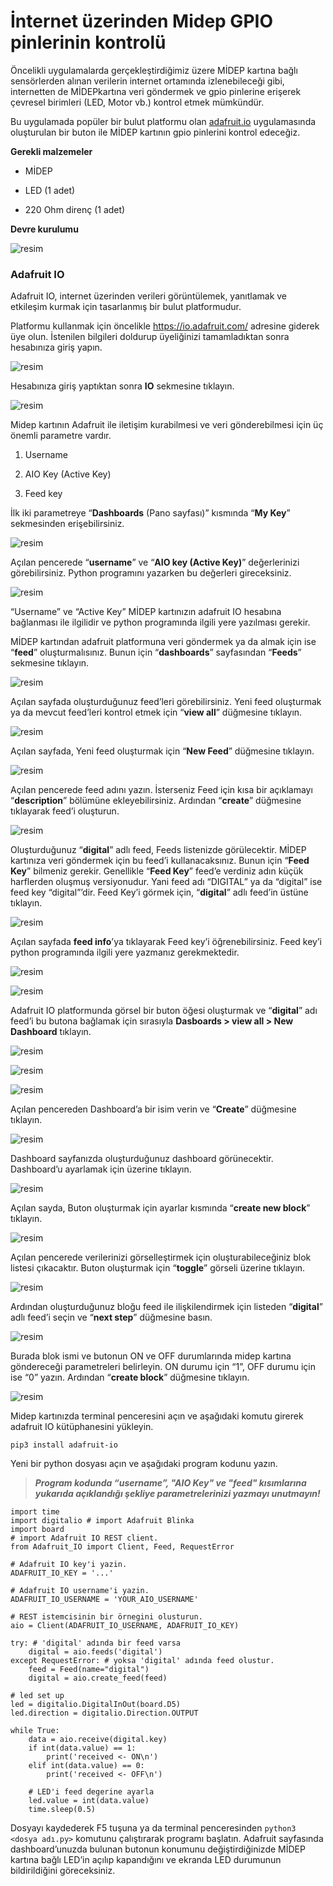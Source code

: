 # İnternet üzerinden Midep GPIO pinlerinin kontrolü

Öncelikli uygulamalarda gerçekleştirdiğimiz üzere MİDEP kartına bağlı sensörlerden alınan verilerin internet ortamında izlenebileceği gibi, internetten de MİDEPkartına veri göndermek ve gpio pinlerine erişerek çevresel birimleri (LED, Motor vb.) kontrol etmek mümkündür.

Bu uygulamada popüler bir bulut platformu olan [adafruit.io](https://io.adafruit.com) uygulamasında oluşturulan bir buton ile MİDEP kartının gpio pinlerini kontrol edeceğiz.

**Gerekli malzemeler**

* MİDEP

* LED (1 adet)

* 220 Ohm direnç (1 adet)

**Devre kurulumu**

![resim](https://user-images.githubusercontent.com/44734477/183297777-fd1ae57c-0f3b-4152-9313-ab04894cf204.png)

### Adafruit IO

Adafruit IO, internet üzerinden verileri görüntülemek, yanıtlamak ve etkileşim kurmak için tasarlanmış bir bulut platformudur.

Platformu kullanmak için öncelikle https://io.adafruit.com/ adresine giderek üye olun. İstenilen bilgileri doldurup üyeliğinizi tamamladıktan sonra hesabınıza giriş yapın.

![resim](https://user-images.githubusercontent.com/44734477/183297788-606838b3-e7d4-455d-9340-378f2f762da2.png)

Hesabınıza giriş yaptıktan sonra **IO** sekmesine tıklayın.

![resim](https://user-images.githubusercontent.com/44734477/183297792-f3726d5d-85db-4344-a7dc-c900e406c462.png)

Midep kartının Adafruit ile iletişim kurabilmesi ve veri gönderebilmesi için üç önemli parametre vardır.

1. Username

2. AIO Key (Active Key)

3. Feed key

İlk iki parametreye “**Dashboards** (Pano sayfası)” kısmında “**My Key**” sekmesinden erişebilirsiniz.

![resim](https://user-images.githubusercontent.com/44734477/183297800-77f500bb-cdc3-47e0-925a-dfc263c65b5c.png)

Açılan pencerede “**username**” ve “**AIO key (Active Key)**” değerlerinizi görebilirsiniz. Python programını yazarken bu değerleri gireceksiniz.

![resim](https://user-images.githubusercontent.com/44734477/183297804-d3bd3a7e-3b74-4962-8b58-cdbcf400f786.png)

“Username” ve “Active Key” MİDEP kartınızın adafruit IO hesabına bağlanması ile ilgilidir ve python programında ilgili yere yazılması gerekir.

MİDEP kartından adafruit platformuna veri göndermek ya da almak için ise “**feed**” oluşturmalısınız. Bunun için “**dashboards**” sayfasından “**Feeds**” sekmesine tıklayın.

![resim](https://user-images.githubusercontent.com/44734477/183297808-8164a8fd-24e5-46c3-ad7f-88b4a5616e23.png)

Açılan sayfada oluşturduğunuz feed’leri görebilirsiniz. Yeni feed oluşturmak ya da mevcut feed’leri kontrol etmek için “**view all**” düğmesine tıklayın.

![resim](https://user-images.githubusercontent.com/44734477/183297818-7be74c0f-46d6-4db6-8a68-337afb642025.png)

Açılan sayfada, Yeni feed oluşturmak için “**New Feed**” düğmesine tıklayın.

![resim](https://user-images.githubusercontent.com/44734477/183297826-c882fcc8-a388-4731-974e-d102f435e5af.png)

Açılan pencerede feed adını yazın. İsterseniz Feed için kısa bir açıklamayı “**description**” bölümüne ekleyebilirsiniz. Ardından “**create**” düğmesine tıklayarak feed’i oluşturun.

![resim](https://user-images.githubusercontent.com/44734477/183297829-99cb7856-b032-4dc1-8b03-8e92b861a70c.png)

Oluşturduğunuz “**digital**” adlı feed, Feeds listenizde görülecektir. MİDEP kartınıza veri göndermek için bu feed’i kullanacaksınız. Bunun için “**Feed Key**” bilmeniz gerekir. Genellikle “**Feed Key**” feed’e verdiniz adın küçük harflerden oluşmuş versiyonudur. Yani feed adı “DIGITAL” ya da “digital” ise feed key “digital”’dir. Feed Key’i görmek için, “**digital**” adlı feed’in üstüne tıklayın.

![resim](https://user-images.githubusercontent.com/44734477/183297835-eb136744-ae40-48be-afbd-2aaa470ffbf3.png)

Açılan sayfada **feed info**’ya tıklayarak Feed key’i öğrenebilirsiniz. Feed key’i python programında ilgili yere yazmanız gerekmektedir.

![resim](https://user-images.githubusercontent.com/44734477/183297843-77c7c645-89d4-4a15-84ae-522910b94d18.png)

![resim](https://user-images.githubusercontent.com/44734477/183297849-ce528d05-31d5-4d8f-b1f8-7b4b3f4f4d75.png)

Adafruit IO platformunda görsel bir buton öğesi oluşturmak ve “**digital**” adı feed’i bu butona bağlamak için sırasıyla **Dasboards > view all > New Dashboard** tıklayın.

![resim](https://user-images.githubusercontent.com/44734477/183297859-a4282809-30e7-4f6a-bc88-249894b80c42.png)

![resim](https://user-images.githubusercontent.com/44734477/183297863-9577b198-f8cc-467b-a01c-8b958a913585.png)

![resim](https://user-images.githubusercontent.com/44734477/183297868-fd4da7f8-86a5-4739-aec3-b584b22f98e7.png)

Açılan pencereden Dashboard’a bir isim verin ve “**Create**” düğmesine tıklayın.

![resim](https://user-images.githubusercontent.com/44734477/183297874-8fc1d5d2-101f-4714-9f66-22db4aac9e31.png)

Dashboard sayfanızda oluşturduğunuz dashboard görünecektir. Dashboard’u ayarlamak için üzerine tıklayın.

![resim](https://user-images.githubusercontent.com/44734477/183297882-ffbea39f-c570-437a-a7f4-48ccd92b400a.png)

Açılan sayda, Buton oluşturmak için ayarlar kısmında “**create new block**” tıklayın.

![resim](https://user-images.githubusercontent.com/44734477/183297887-eabc33f4-1fd5-4ce2-8569-c15a396a756f.png)

Açılan pencerede verilerinizi görselleştirmek için oluşturabileceğiniz blok listesi çıkacaktır. Buton oluşturmak için “**toggle**” görseli üzerine tıklayın.

![resim](https://user-images.githubusercontent.com/44734477/183297892-70f33879-5a8e-4da2-884e-66df0afcd8a6.png)

Ardından oluşturduğunuz bloğu feed ile ilişkilendirmek için listeden “**digital**” adlı feed’i seçin ve “**next step**” düğmesine basın.

![resim](https://user-images.githubusercontent.com/44734477/183297901-d6a7da54-72a9-46da-9d5a-11dfd57576ca.png)

Burada blok ismi ve butonun ON ve OFF durumlarında midep kartına göndereceği parametreleri belirleyin. ON durumu için “1”, OFF durumu için ise “0” yazın. Ardından “**create block**” düğmesine tıklayın.

![resim](https://user-images.githubusercontent.com/44734477/183297908-91d76b18-08fc-4a0d-af63-fe84bf96ad49.png)

Midep kartınızda terminal penceresini açın ve aşağıdaki komutu girerek adafruit IO kütüphanesini yükleyin.

`pip3 install adafruit-io`

Yeni bir python dosyası açın ve aşağıdaki program kodunu yazın.

> ***Program kodunda “username”, "AIO Key" ve "feed" kısımlarına yukarıda açıklandığı şekliye parametrelerinizi yazmayı unutmayın!***

```
import time
import digitalio # import Adafruit Blinka
import board
# import Adafruit IO REST client.
from Adafruit_IO import Client, Feed, RequestError

# Adafruit IO key'i yazin.
ADAFRUIT_IO_KEY = '...'

# Adafruit IO username'i yazin.
ADAFRUIT_IO_USERNAME = 'YOUR_AIO_USERNAME'

# REST istemcisinin bir örnegini olusturun.
aio = Client(ADAFRUIT_IO_USERNAME, ADAFRUIT_IO_KEY)

try: # 'digital' adında bir feed varsa
    digital = aio.feeds('digital')
except RequestError: # yoksa 'digital' adında feed olustur.
    feed = Feed(name="digital")
    digital = aio.create_feed(feed)

# led set up
led = digitalio.DigitalInOut(board.D5)
led.direction = digitalio.Direction.OUTPUT

while True:
    data = aio.receive(digital.key)
    if int(data.value) == 1:
        print('received <- ON\n')
    elif int(data.value) == 0:
        print('received <- OFF\n')

    # LED'i feed degerine ayarla
    led.value = int(data.value)
    time.sleep(0.5)

```

Dosyayı kaydederek F5 tuşuna ya da terminal penceresinden `python3 <dosya adı.py>` komutunu çalıştırarak programı başlatın. 
Adafruit sayfasında dashboard’unuzda bulunan butonun konumunu değiştirdiğinizde MİDEP kartına bağlı LED’in açılıp kapandığını ve ekranda LED durumunun bildirildiğini göreceksiniz.
